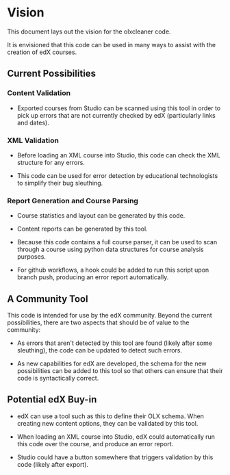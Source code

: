 # Vision

This document lays out the vision for the olxcleaner code.

It is envisioned that this code can be used in many ways to assist with the creation of edX courses.

## Current Possibilities

### Content Validation

* Exported courses from Studio can be scanned using this tool in order to pick up errors that are not currently checked by edX (particularly links and dates).


### XML Validation

* Before loading an XML course into Studio, this code can check the XML structure for any errors.

* This code can be used for error detection by educational technologists to simplify their bug sleuthing.


### Report Generation and Course Parsing

* Course statistics and layout can be generated by this code.

* Content reports can be generated by this tool.

* Because this code contains a full course parser, it can be used to scan through a course using python data structures for course analysis purposes.

* For github workflows, a hook could be added to run this script upon branch push, producing an error report automatically.


## A Community Tool

This code is intended for use by the edX community. Beyond the current possibilities, there are two aspects that should be of value to the community:

* As errors that aren't detected by this tool are found (likely after some sleuthing), the code can be updated to detect such errors.

* As new capabilities for edX are developed, the schema for the new possibilities can be added to this tool so that others can ensure that their code is syntactically correct.  


## Potential edX Buy-in

* edX can use a tool such as this to define their OLX schema. When creating new content options, they can be validated by this tool.

* When loading an XML course into Studio, edX could automatically run this code over the course, and produce an error report.

* Studio could have a button somewhere that triggers validation by this code (likely after export).
